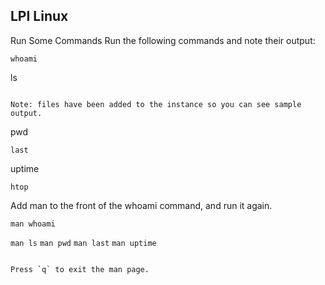 ## LPI Linux

Run Some Commands
Run the following commands and note their output:
```
whoami
```
ls
```

Note: files have been added to the instance so you can see sample output.

```
pwd
```
last
```
uptime
```
htop
```

Add man to the front of the whoami command, and run it again.
```
man whoami
```
`man ls`
`man pwd`
`man last`
`man uptime`
```

Press `q` to exit the man page.
